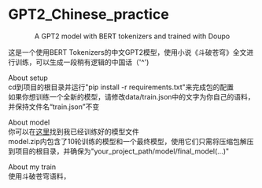 # GPT2_Chinese_practice
<p align="center">
A GPT2 model with BERT tokenizers and trained with Doupo
</p>
这是一个使用BERT Tokenizers的中文GPT2模型，使用小说《斗破苍穹》全文进行训练，可以生成一段稍有逻辑的中国话（'^')

About setup<br>
cd到项目的根目录并运行"pip install -r requirements.txt"来完成包的配置<br>
如果你想训练一个全新的模型，请修改data/train.json中的文字为你自己的语料，并保持文件名“train.json”不变

About model<br>
你可以在[这里](https://pan.baidu.com/s/1cHO6XPgQqDCb2jhQnG7x0A?pwd=fine "fine")找到我已经训练好的模型文件<br>
model.zip内包含了10轮训练的模型和一个最终模型，使用它们只需将压缩包解压到项目的根目录，并确保为"your_project_path/model/final_model(...)"

About my train<br>
使用斗破苍穹语料，
